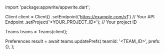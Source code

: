 import 'package:appwrite/appwrite.dart';

Client client = Client()
    .setEndpoint('https://example.com/v1') // Your API Endpoint
    .setProject('<YOUR_PROJECT_ID>'); // Your project ID

Teams teams = Teams(client);

Preferences result = await teams.updatePrefs(
    teamId: '<TEAM_ID>',
    prefs: {},
);
